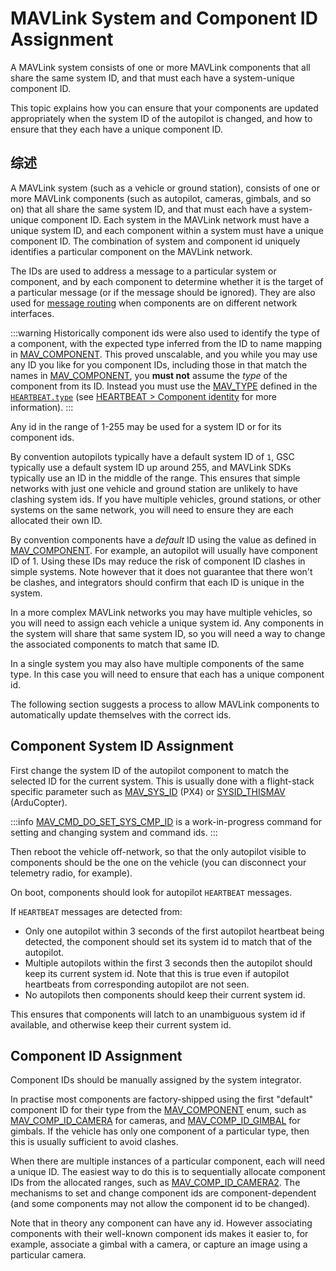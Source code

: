 # MAVLink System and Component ID Assignment

A MAVLink system consists of one or more MAVLink components that all share the same system ID, and that must each have a system-unique component ID.

This topic explains how you can ensure that your components are updated appropriately when the system ID of the autopilot is changed, and how to ensure that they each have a unique component ID.

## 综述

A MAVLink system (such as a vehicle or ground station), consists of one or more MAVLink components (such as autopilot, cameras, gimbals, and so on) that all share the same system ID, and that must each have a system-unique component ID.
Each system in the MAVLink network must have a unique system ID, and each component within a system must have a unique component ID.
The combination of system and component id uniquely identifies a particular component on the MAVLink network.

The IDs are used to address a message to a particular system or component, and by each component to determine whether it is the target of a particular message (or if the message should be ignored).
They are also used for [message routing](../guide/routing.md) when components are on different network interfaces.

:::warning
Historically component ids were also used to identify the type of a component, with the expected type inferred from the ID to name mapping in [MAV_COMPONENT](../messages/common.md#MAV_COMPONENT).
This proved unscalable, and you while you may use any ID you like for you component IDs, including those in that match the names in [MAV_COMPONENT](../messages/common.md#MAV_COMPONENT), you **must not** assume the _type_ of the component from its ID.
Instead you must use the [MAV_TYPE](../messages/common.md#MAV_TYPE) defined in the [`HEARTBEAT.type`](../messages/common.md#HEARTBEAT) (see [HEARTBEAT > Component identity](../services/heartbeat.md#component-identity) for more information).
:::

Any id in the range of 1-255 may be used for a system ID or for its component ids.

By convention autopilots typically have a default system ID of `1`, GSC typically use a default system ID up around 255, and MAVLink SDKs typically use an ID in the middle of the range.
This ensures that simple networks with just one vehicle and ground station are unlikely to have clashing system ids.
If you have multiple vehicles, ground stations, or other systems on the same network, you will need to ensure they are each allocated their own ID.

By convention components have a _default_ ID using the value as defined in [MAV_COMPONENT](../messages/common.md#MAV_COMPONENT).
For example, an autopilot will usually have component ID of 1.
Using these IDs may reduce the risk of component ID clashes in simple systems.
Note however that it does not guarantee that there won't be clashes, and integrators should confirm that each ID is unique in the system.

In a more complex MAVLink networks you may have multiple vehicles, so you will need to assign each vehicle a unique system id.
Any components in the system will share that same  system ID, so you will need a way to change the associated components to match that same ID.

In a single system you may also have multiple components of the same type.
In this case you will need to ensure that each has a unique component id.

The following section suggests a process to allow MAVLink components to automatically update themselves with the correct ids.

## Component System ID Assignment

First change the system ID of the autopilot component to match the selected ID for the current system.
This is usually done with a flight-stack specific parameter such as [MAV_SYS_ID](https://docs.px4.io/main/en/advanced_config/parameter_reference.html#MAV_SYS_ID) (PX4) or [SYSID_THISMAV](https://ardupilot.org/copter/docs/parameters.html#sysid-thismav-mavlink-system-id-of-this-vehicle) (ArduCopter).

:::info
[MAV_CMD_DO_SET_SYS_CMP_ID](../messages/development.md#MAV_CMD_DO_SET_SYS_CMP_ID) is a work-in-progress command for setting and changing system and command ids.
:::

Then reboot the vehicle off-network, so that the only autopilot visible to components should be the one on the vehicle (you can disconnect your telemetry radio, for example).

On boot, components should look for autopilot `HEARTBEAT` messages.

If `HEARTBEAT` messages are detected from:

- Only one autopilot within 3 seconds of the first autopilot heartbeat being detected, the component should set its system id to match that of the autopilot.
- Multiple autopilots within the first 3 seconds then the autopilot should keep its current system id.
  Note that this is true even if autopilot heartbeats from corresponding autopilot are not seen.
- No autopilots then components should keep their current system id.

This ensures that components will latch to an unambiguous system id if available, and otherwise keep their current system id.

## Component ID Assignment

Component IDs should be manually assigned by the system integrator.

In practise most components are factory-shipped using the first "default" component ID for their type from the [MAV_COMPONENT](../messages/common.md#MAV_COMPONENT) enum, such as [MAV_COMP_ID_CAMERA](../messages/common.html#MAV_COMP_ID_CAMERA) for cameras, and [MAV_COMP_ID_GIMBAL](../messages/common.md#MAV_COMP_ID_GIMBAL) for gimbals.
If the vehicle has only one component of a particular type, then this is usually sufficient to avoid clashes.

When there are multiple instances of a particular component, each will need a unique ID.
The easiest way to do this is to sequentially allocate component IDs from the allocated ranges, such as [MAV_COMP_ID_CAMERA2](../messages/common.md#MAV_COMP_ID_CAMERA2).
The mechanisms to set and change component ids are component-dependent (and some components may not allow the component id to be changed).

Note that in theory any component can have any id.
However associating components with their well-known component ids makes it easier to, for example, associate a gimbal with a camera, or capture an image using a particular camera.
